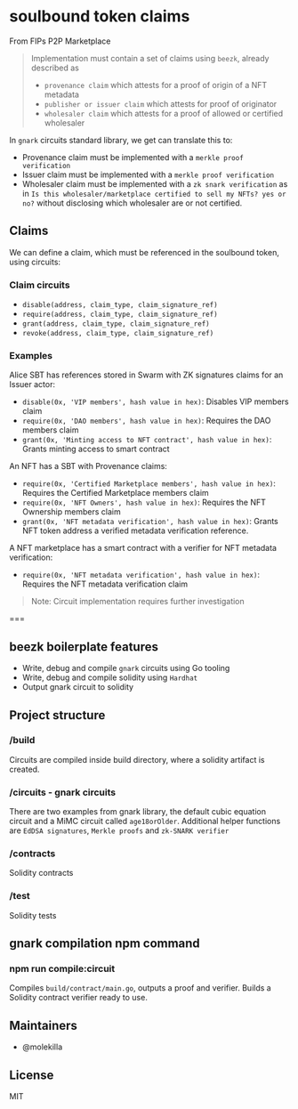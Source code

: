 # soulbound token claims

From FIPs P2P Marketplace

> Implementation must contain a set of claims using `beezk`, already described as
> - `provenance claim` which attests for a proof of origin of a NFT metadata
> - `publisher or issuer claim` which attests for proof of originator
> - `wholesaler claim` which attests for a proof of allowed or certified wholesaler

In `gnark` circuits standard library, we get can translate this to:

- Provenance claim must be implemented with a `merkle proof verification` 
- Issuer claim must be implemented with a `merkle proof verification` 
- Wholesaler claim must be implemented with a `zk snark verification` as in `Is this wholesaler/marketplace certified to sell my NFTs? yes or no?` without disclosing which wholesaler are or not certified.


## Claims

We can define a claim, which must be referenced in the soulbound token, using circuits:

### Claim circuits

- `disable(address, claim_type, claim_signature_ref)`
- `require(address, claim_type, claim_signature_ref)`
- `grant(address, claim_type, claim_signature_ref)` 
- `revoke(address, claim_type, claim_signature_ref)` 

### Examples

Alice SBT has references stored in Swarm with ZK signatures claims for an Issuer actor:

- `disable(0x, 'VIP members', hash value in hex)`: Disables VIP members claim
- `require(0x, 'DAO members', hash value in hex)`: Requires the DAO members claim
- `grant(0x, 'Minting access to NFT contract', hash value in hex)`: Grants minting access to smart contract

An NFT has a SBT with Provenance claims:

- `require(0x, 'Certified Marketplace members', hash value in hex)`: Requires the Certified Marketplace members claim
- `require(0x, 'NFT Owners', hash value in hex)`: Requires the NFT Ownership members claim
- `grant(0x, 'NFT metadata verification', hash value in hex)`: Grants NFT token address a verified metadata verification reference.


A NFT marketplace has a smart contract with a verifier for NFT metadata verification:

- `require(0x, 'NFT metadata verification', hash value in hex)`: Requires the NFT  metadata verification claim


>Note: Circuit implementation requires further investigation


===

## beezk boilerplate features

- Write, debug and compile `gnark` circuits using Go tooling
- Write, debug and compile solidity using `Hardhat`
- Output gnark circuit to solidity

## Project structure

### /build

Circuits are compiled inside build directory, where a solidity artifact is created.

### /circuits - gnark circuits

There are two examples from gnark library, the default cubic equation circuit and a MiMC circuit called `age18orOlder`. Additional helper functions are `EdDSA signatures`, `Merkle proofs` and `zk-SNARK verifier`

### /contracts

Solidity contracts

### /test

Solidity tests

## gnark compilation npm command

### npm run compile:circuit

Compiles `build/contract/main.go`, outputs a proof and verifier. Builds a Solidity contract verifier ready to use.


Maintainers
----

- @molekilla

License
---

MIT
